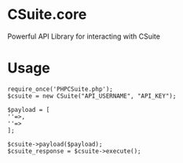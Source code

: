 # CSuite.core
Powerful API Library for interacting with CSuite

# Usage

```<?php
require_once('PHPCSuite.php');
$csuite = new CSuite("API_USERNAME", "API_KEY");

$payload = [
''=>,
''=>
];

$csuite->payload($payload);
$csuite_response = $csuite->execute();
```

